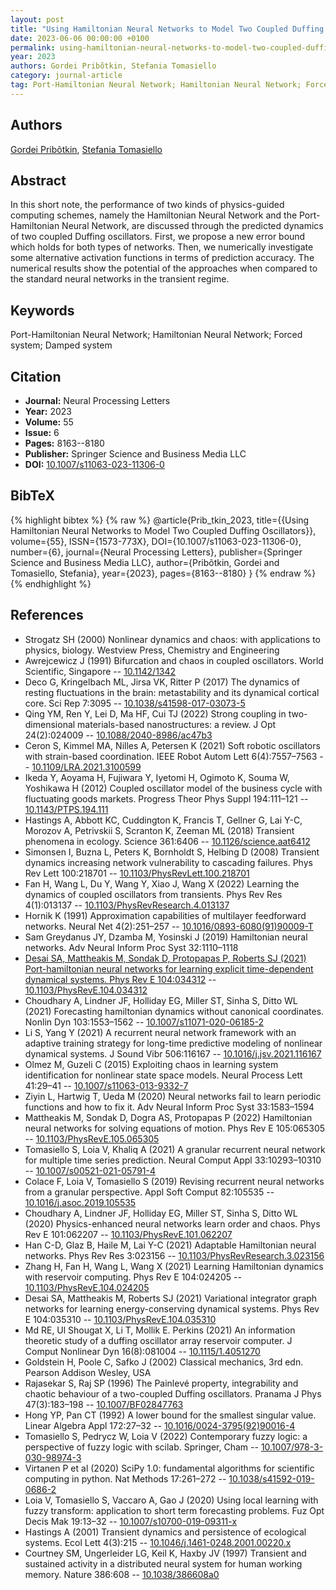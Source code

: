 ```yaml
---
layout: post
title: "Using Hamiltonian Neural Networks to Model Two Coupled Duffing Oscillators"
date: 2023-06-06 00:00:00 +0100
permalink: using-hamiltonian-neural-networks-to-model-two-coupled-duffing-oscillators
year: 2023
authors: Gordei Pribõtkin, Stefania Tomasiello
category: journal-article
tag: Port-Hamiltonian Neural Network; Hamiltonian Neural Network; Forced system; Damped system
---
```

 
## Authors
[Gordei Pribõtkin](authors/gordei-pribotkin), [Stefania Tomasiello](authors/stefania-tomasiello)
 
## Abstract
In this short note, the performance of two kinds of physics-guided computing schemes, namely the Hamiltonian Neural Network and the Port-Hamiltonian Neural Network, are discussed through the predicted dynamics of two coupled Duffing oscillators. First, we propose a new error bound which holds for both types of networks. Then, we numerically investigate some alternative activation functions in terms of prediction accuracy. The numerical results show the potential of the approaches when compared to the standard neural networks in the transient regime.
 
## Keywords
Port-Hamiltonian Neural Network; Hamiltonian Neural Network; Forced system; Damped system
 
## Citation
- **Journal:** Neural Processing Letters
- **Year:** 2023
- **Volume:** 55
- **Issue:** 6
- **Pages:** 8163--8180
- **Publisher:** Springer Science and Business Media LLC
- **DOI:** [10.1007/s11063-023-11306-0](https://doi.org/10.1007/s11063-023-11306-0)
 
## BibTeX
{% highlight bibtex %}
{% raw %}
@article{Prib_tkin_2023,
  title={{Using Hamiltonian Neural Networks to Model Two Coupled Duffing Oscillators}},
  volume={55},
  ISSN={1573-773X},
  DOI={10.1007/s11063-023-11306-0},
  number={6},
  journal={Neural Processing Letters},
  publisher={Springer Science and Business Media LLC},
  author={Pribõtkin, Gordei and Tomasiello, Stefania},
  year={2023},
  pages={8163--8180}
}
{% endraw %}
{% endhighlight %}
 
## References
- Strogatz SH (2000) Nonlinear dynamics and chaos: with applications to physics, biology. Westview Press, Chemistry and Engineering
- Awrejcewicz J (1991) Bifurcation and chaos in coupled oscillators. World Scientific, Singapore -- [10.1142/1342](https://doi.org/10.1142/1342)
- Deco G, Kringelbach ML, Jirsa VK, Ritter P (2017) The dynamics of resting fluctuations in the brain: metastability and its dynamical cortical core. Sci Rep 7:3095 -- [10.1038/s41598-017-03073-5](https://doi.org/10.1038/s41598-017-03073-5)
- Qing YM, Ren Y, Lei D, Ma HF, Cui TJ (2022) Strong coupling in two-dimensional materials-based nanostructures: a review. J Opt 24(2):024009 -- [10.1088/2040-8986/ac47b3](https://doi.org/10.1088/2040-8986/ac47b3)
- Ceron S, Kimmel MA, Nilles A, Petersen K (2021) Soft robotic oscillators with strain-based coordination. IEEE Robot Autom Lett 6(4):7557–7563 -- [10.1109/LRA.2021.3100599](https://doi.org/10.1109/LRA.2021.3100599)
- Ikeda Y, Aoyama H, Fujiwara Y, Iyetomi H, Ogimoto K, Souma W, Yoshikawa H (2012) Coupled oscillator model of the business cycle with fluctuating goods markets. Progress Theor Phys Suppl 194:111–121 -- [10.1143/PTPS.194.111](https://doi.org/10.1143/PTPS.194.111)
- Hastings A, Abbott KC, Cuddington K, Francis T, Gellner G, Lai Y-C, Morozov A, Petrivskii S, Scranton K, Zeeman ML (2018) Transient phenomena in ecology. Science 361:6406 -- [10.1126/science.aat6412](https://doi.org/10.1126/science.aat6412)
- Simonsen I, Buzna L, Peters K, Bornholdt S, Helbing D (2008) Transient dynamics increasing network vulnerability to cascading failures. Phys Rev Lett 100:218701 -- [10.1103/PhysRevLett.100.218701](https://doi.org/10.1103/PhysRevLett.100.218701)
- Fan H, Wang L, Du Y, Wang Y, Xiao J, Wang X (2022) Learning the dynamics of coupled oscillators from transients. Phys Rev Res 4(1):013137 -- [10.1103/PhysRevResearch.4.013137](https://doi.org/10.1103/PhysRevResearch.4.013137)
- Hornik K (1991) Approximation capabilities of multilayer feedforward networks. Neural Net 4(2):251–257 -- [10.1016/0893-6080(91)90009-T](https://doi.org/10.1016/0893-6080(91)90009-T)
- Sam Greydanus JY, Dzamba M, Yosinski J (2019) Hamiltonian neural networks. Adv Neural Inform Proc Syst 32:1110–1118
- [Desai SA, Mattheakis M, Sondak D, Protopapas P, Roberts SJ (2021) Port-hamiltonian neural networks for learning explicit time-dependent dynamical systems. Phys Rev E 104:034312](port-hamiltonian-neural-networks-for-learning-explicit-time-dependent-dynamical-systems) -- [10.1103/PhysRevE.104.034312](https://doi.org/10.1103/PhysRevE.104.034312)
- Choudhary A, Lindner JF, Holliday EG, Miller ST, Sinha S, Ditto WL (2021) Forecasting hamiltonian dynamics without canonical coordinates. Nonlin Dyn 103:1553–1562 -- [10.1007/s11071-020-06185-2](https://doi.org/10.1007/s11071-020-06185-2)
- Li S, Yang Y (2021) A recurrent neural network framework with an adaptive training strategy for long-time predictive modeling of nonlinear dynamical systems. J Sound Vibr 506:116167 -- [10.1016/j.jsv.2021.116167](https://doi.org/10.1016/j.jsv.2021.116167)
- Olmez M, Guzeli C (2015) Exploiting chaos in learning system identification for nonlinear state space models. Neural Process Lett 41:29–41 -- [10.1007/s11063-013-9332-7](https://doi.org/10.1007/s11063-013-9332-7)
- Ziyin L, Hartwig T, Ueda M (2020) Neural networks fail to learn periodic functions and how to fix it. Adv Neural Inform Proc Syst 33:1583–1594
- Mattheakis M, Sondak D, Dogra AS, Protopapas P (2022) Hamiltonian neural networks for solving equations of motion. Phys Rev E 105:065305 -- [10.1103/PhysRevE.105.065305](https://doi.org/10.1103/PhysRevE.105.065305)
- Tomasiello S, Loia V, Khaliq A (2021) A granular recurrent neural network for multiple time series prediction. Neural Comput Appl 33:10293–10310 -- [10.1007/s00521-021-05791-4](https://doi.org/10.1007/s00521-021-05791-4)
- Colace F, Loia V, Tomasiello S (2019) Revising recurrent neural networks from a granular perspective. Appl Soft Comput 82:105535 -- [10.1016/j.asoc.2019.105535](https://doi.org/10.1016/j.asoc.2019.105535)
- Choudhary A, Lindner JF, Holliday EG, Miller ST, Sinha S, Ditto WL (2020) Physics-enhanced neural networks learn order and chaos. Phys Rev E 101:062207 -- [10.1103/PhysRevE.101.062207](https://doi.org/10.1103/PhysRevE.101.062207)
- Han C-D, Glaz B, Haile M, Lai Y-C (2021) Adaptable Hamiltonian neural networks. Phys Rev Res 3:023156 -- [10.1103/PhysRevResearch.3.023156](https://doi.org/10.1103/PhysRevResearch.3.023156)
- Zhang H, Fan H, Wang L, Wang X (2021) Learning Hamiltonian dynamics with reservoir computing. Phys Rev E 104:024205 -- [10.1103/PhysRevE.104.024205](https://doi.org/10.1103/PhysRevE.104.024205)
- Desai SA, Mattheakis M, Roberts SJ (2021) Variational integrator graph networks for learning energy-conserving dynamical systems. Phys Rev E 104:035310 -- [10.1103/PhysRevE.104.035310](https://doi.org/10.1103/PhysRevE.104.035310)
- Md RE, Ul Shougat X, Li T, Mollik E. Perkins (2021) An information theoretic study of a duffing oscillator array reservoir computer. J Comput Nonlinear Dyn 16(8):081004 -- [10.1115/1.4051270](https://doi.org/10.1115/1.4051270)
- Goldstein H, Poole C, Safko J (2002) Classical mechanics, 3rd edn. Pearson Addison Wesley, USA
- Rajasekar S, Raj SP (1996) The Painlevé property, integrability and chaotic behaviour of a two-coupled Duffing oscillators. Pranama J Phys 47(3):183–198 -- [10.1007/BF02847763](https://doi.org/10.1007/BF02847763)
- Hong YP, Pan CT (1992) A lower bound for the smallest singular value. Linear Algebra Appl 172:27–32 -- [10.1016/0024-3795(92)90016-4](https://doi.org/10.1016/0024-3795(92)90016-4)
- Tomasiello S, Pedrycz W, Loia V (2022) Contemporary fuzzy logic: a perspective of fuzzy logic with scilab. Springer, Cham -- [10.1007/978-3-030-98974-3](https://doi.org/10.1007/978-3-030-98974-3)
- Virtanen P et al (2020) SciPy 1.0: fundamental algorithms for scientific computing in python. Nat Methods 17:261–272 -- [10.1038/s41592-019-0686-2](https://doi.org/10.1038/s41592-019-0686-2)
- Loia V, Tomasiello S, Vaccaro A, Gao J (2020) Using local learning with fuzzy transform: application to short term forecasting problems. Fuz Opt Decis Mak 19:13–32 -- [10.1007/s10700-019-09311-x](https://doi.org/10.1007/s10700-019-09311-x)
- Hastings A (2001) Transient dynamics and persistence of ecological systems. Ecol Lett 4(3):215 -- [10.1046/j.1461-0248.2001.00220.x](https://doi.org/10.1046/j.1461-0248.2001.00220.x)
- Courtney SM, Ungerleider LG, Keil K, Haxby JV (1997) Transient and sustained activity in a distributed neural system for human working memory. Nature 386:608 -- [10.1038/386608a0](https://doi.org/10.1038/386608a0)

